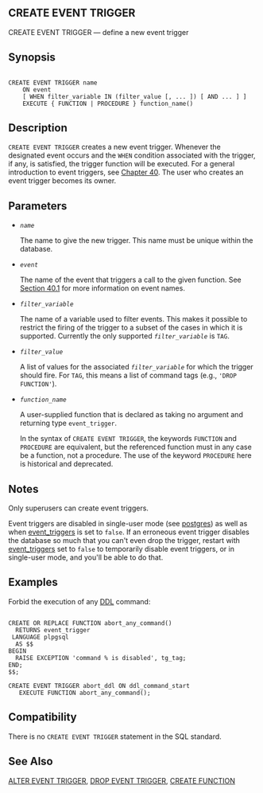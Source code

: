 ## CREATE EVENT TRIGGER

CREATE EVENT TRIGGER — define a new event trigger

## Synopsis

```

CREATE EVENT TRIGGER name
    ON event
    [ WHEN filter_variable IN (filter_value [, ... ]) [ AND ... ] ]
    EXECUTE { FUNCTION | PROCEDURE } function_name()
```

## Description

`CREATE EVENT TRIGGER` creates a new event trigger. Whenever the designated event occurs and the `WHEN` condition associated with the trigger, if any, is satisfied, the trigger function will be executed. For a general introduction to event triggers, see [Chapter 40](event-triggers "Chapter 40. Event Triggers"). The user who creates an event trigger becomes its owner.

## Parameters

* *`name`*

    The name to give the new trigger. This name must be unique within the database.

* *`event`*

    The name of the event that triggers a call to the given function. See [Section 40.1](event-trigger-definition "40.1. Overview of Event Trigger Behavior") for more information on event names.

* *`filter_variable`*

    The name of a variable used to filter events. This makes it possible to restrict the firing of the trigger to a subset of the cases in which it is supported. Currently the only supported *`filter_variable`* is `TAG`.

* *`filter_value`*

    A list of values for the associated *`filter_variable`* for which the trigger should fire. For `TAG`, this means a list of command tags (e.g., `'DROP FUNCTION'`).

* *`function_name`*

    A user-supplied function that is declared as taking no argument and returning type `event_trigger`.

    In the syntax of `CREATE EVENT TRIGGER`, the keywords `FUNCTION` and `PROCEDURE` are equivalent, but the referenced function must in any case be a function, not a procedure. The use of the keyword `PROCEDURE` here is historical and deprecated.

## Notes

Only superusers can create event triggers.

Event triggers are disabled in single-user mode (see [postgres](app-postgres "postgres")) as well as when [event\_triggers](runtime-config-client#GUC-EVENT-TRIGGERS) is set to `false`. If an erroneous event trigger disables the database so much that you can't even drop the trigger, restart with [event\_triggers](runtime-config-client#GUC-EVENT-TRIGGERS) set to `false` to temporarily disable event triggers, or in single-user mode, and you'll be able to do that.

## Examples

Forbid the execution of any [DDL](ddl "Chapter 5. Data Definition") command:

```

CREATE OR REPLACE FUNCTION abort_any_command()
  RETURNS event_trigger
 LANGUAGE plpgsql
  AS $$
BEGIN
  RAISE EXCEPTION 'command % is disabled', tg_tag;
END;
$$;

CREATE EVENT TRIGGER abort_ddl ON ddl_command_start
   EXECUTE FUNCTION abort_any_command();
```

## Compatibility

There is no `CREATE EVENT TRIGGER` statement in the SQL standard.

## See Also

[ALTER EVENT TRIGGER](sql-altereventtrigger "ALTER EVENT TRIGGER"), [DROP EVENT TRIGGER](sql-dropeventtrigger "DROP EVENT TRIGGER"), [CREATE FUNCTION](sql-createfunction "CREATE FUNCTION")